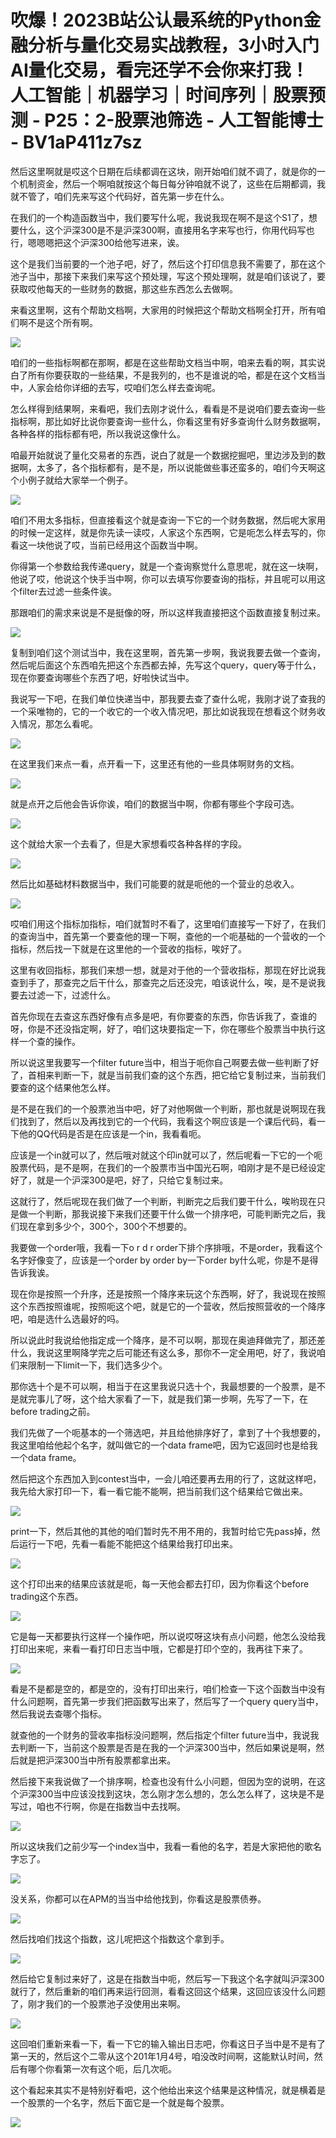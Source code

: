 # 吹爆！2023B站公认最系统的Python金融分析与量化交易实战教程，3小时入门AI量化交易，看完还学不会你来打我！人工智能｜机器学习｜时间序列｜股票预测 - P25：2-股票池筛选 - 人工智能博士 - BV1aP411z7sz

然后这里啊就是哎这个日期在后续都调在这块，刚开始咱们就不调了，就是你的一个机制资金，然后一个啊咱就按这个每日每分钟咱就不说了，这些在后期都调，我就不管了，咱们先来写这个代码好，首先第一步在什么。

在我们的一个构造函数当中，我们要写什么呢，我说我现在啊不是这个S1了，想要什么，这个沪深300是不是沪深300啊，直接用名字来写也行，你用代码写也行，嗯嗯嗯把这个沪深300给他写进来，诶。

这个是我们当前要的一个池子吧，好了，然后这个打印信息我不需要了，那在这个池子当中，那接下来我们来写这个预处理，写这个预处理啊，就是咱们该说了，要获取哎他每天的一些财务的数据，那这些东西怎么去做啊。

来看这里啊，这有个帮助文档啊，大家用的时候把这个帮助文档啊全打开，所有咱们啊不是这个所有啊。

![](img/2917b4949fb3ecc6df974f6f153228c0_1.png)

咱们的一些指标啊都在那啊，都是在这些帮助文档当中啊，咱来去看的啊，其实说白了所有你要获取的一些结果，不是我列的，也不是谁说的哈，都是在这个文档当中，人家会给你详细的去写，哎咱们怎么样去查询呢。

怎么样得到结果啊，来看吧，我们去刚才说什么，看看是不是说咱们要去查询一些指标啊，那比如好比说你要查询一些什么，你看这里有好多查询什么财务数据啊，各种各样的指标都有吧，所以我说这像什么。

咱最开始就说了量化交易者的东西，说白了就是一个数据挖掘吧，里边涉及到的数据啊，太多了，各个指标都有，是不是，所以说能做些事还蛮多的，咱们今天啊这个小例子就给大家举一个例子。



![](img/2917b4949fb3ecc6df974f6f153228c0_3.png)

咱们不用太多指标，但直接看这个就是查询一下它的一个财务数据，然后呢大家用的时候一定这样，就是你先读一读哎，人家这个东西啊，它是呃怎么样去写的，你看这一块他说了哎，当前已经用这个函数当中啊。

你得第一个参数给我传递query，就是一个查询察觉什么意思呢，就在这一块啊，他说了哎，他说这个快手当中啊，你可以去填写你要查询的指标，并且呢可以用这个filter去过滤一些条件诶。

那跟咱们的需求来说是不是挺像的呀，所以这样我直接把这个函数直接复制过来。

![](img/2917b4949fb3ecc6df974f6f153228c0_5.png)

复制到咱们这个测试当中，我在这里啊，首先第一步啊，我说我要去做一个查询，然后呢后面这个东西咱先把这个东西都去掉，先写这个query，query等于什么，现在你要查询哪些个东西了吧，好啦快试当中。

我说写一下吧，在我们单位快递当中，那我要去查了查什么呢，我刚才说了查我的一个采唯物的，它的一个收它的一个收入情况吧，那比如说我现在想看这个财务收入情况，那怎么看呢。



![](img/2917b4949fb3ecc6df974f6f153228c0_7.png)

在这里我们来点一看，点开看一下，这里还有他的一些具体啊财务的文档。

![](img/2917b4949fb3ecc6df974f6f153228c0_9.png)

就是点开之后他会告诉你诶，咱们的数据当中啊，你都有哪些个字段可选。

![](img/2917b4949fb3ecc6df974f6f153228c0_11.png)

这个就给大家一个去看了，但是大家想看哎各种各样的字段。

![](img/2917b4949fb3ecc6df974f6f153228c0_13.png)

然后比如基础材料数据当中，我们可能要的就是呃他的一个营业的总收入。

![](img/2917b4949fb3ecc6df974f6f153228c0_15.png)

哎咱们用这个指标加指标，咱们就暂时不看了，这里咱们直接写一下好了，在我们的查询当中，首先第一个要查他的理一下啊，查他的一个呃基础的一个营收的一个指标，然后找一下就是在这里他的一个营收的指标，唉好了。

这里有收回指标，那我们来想一想，就是对于他的一个营收指标，那现在好比说我查到手了，那查完之后干什么，那查完之后还没完，咱该说什么，唉，是不是说我要去过滤一下，过滤什么。

首先你现在去查这东西好像有点多是吧，有你要查的东西，你告诉我了，查谁的呀，你是不还没指定啊，好了，咱们这块要指定一下，你在哪些个股票当中执行这样一个查的操作。

所以说这里我要写一个filter future当中，相当于呃你自己啊要去做一些判断了好了，首相来判断一下，就是当前我们查的这个东西，把它给它复制过来，当前我们要查的这个结果他怎么样。

是不是在我们的一个股票池当中吧，好了对他啊做一个判断，那也就是说啊现在我们找到了，然后以及再找到它的一个代码，我看这个啊应该是一个课后代码，看一下他的QQ代码是否是在应该是一个in，我看看呃。

应该是一个in就可以了，然后哦对就这个印in就可以了，然后呢看一下它的一个呃股票代码，是不是啊，在我们的一个股票市当中国光石啊，咱刚才是不是已经设定好了，就是一个沪深300是吧，好了，只给它复制过来。

这就行了，然后呢现在我们做了一个判断，判断完之后我们要干什么，唉哟现在只是做一个判断，那我说接下来我们还要干什么做一个排序吧，可能判断完之后，我们现在拿到多少个，300个，300个不想要的。

我要做一个order哦，我看一下o r d r order下排个序排哦，不是order，我看这个名字好像变了，应该是一个order by order by一下order by什么呢，你是不是得告诉我诶。

现在你是按照一个升序，还是按照一个降序来玩这个东西啊，好了，我说现在按照这个东西按照谁呢，按照呃这个吧，就是它的一个营收，然后按照营收的一个降序吧，咱是选什么选最好的吗。

所以说此时我说给他指定成一个降序，是不可以啊，那现在奥迪拜做完了，那还差什么，我说这里啊降学完之后可能还有这么多，那你不一定全用吧，好了，我说咱们来限制一下limit一下，我们选多少个。

那你选十个是不可以啊，相当于在这里我说只选十个，我最想要的一个股票，是不是就完事儿了呀，这个给大家看了一下，就是我们第一步啊，先写了一下，在before trading之前。

我们先做了一个呃基本的一个筛选吧，并且给他排序好了，拿到了十个我想要的，我这里咱给他起个名字，就叫做它的一个data frame吧，因为它返回时也是给我一个data frame。

然后把这个东西加入到contest当中，一会儿咱还要再去用的行了，这就这样吧，我先给大家打印一下，看一看它能不能啊，把当前我们这个结果给它做出来。



![](img/2917b4949fb3ecc6df974f6f153228c0_17.png)

print一下，然后其他的其他的咱们暂时先不用不用的，我暂时给它先pass掉，然后运行一下吧，先看一看能不能把这个结果给我打印出来。



![](img/2917b4949fb3ecc6df974f6f153228c0_19.png)

这个打印出来的结果应该就是呃，每一天他会都去打印，因为你看这个before trading这个东西。

![](img/2917b4949fb3ecc6df974f6f153228c0_21.png)

它是每一天都要执行这样一个操作吧，所以说哎呀这块有点小问题，他怎么没给我打印出来呢，来看一看打印日志当中哦，它都是打印个空的，我再往下来了。



![](img/2917b4949fb3ecc6df974f6f153228c0_23.png)

看是不是都是空的，都是空的，没有打印出来行，咱们检查一下这个函数当中没有什么问题啊，首先第一步我们把函数写出来了，然后写了一个query query当中，然后我说去查哪个指标。

就查他的一个财务的营收率指标没问题啊，然后指定个filter future当中，我说我去判断一下，当前这个股票是否是在我的一个沪深300当中，然后如果说是啊，然后就是把沪深300当中所有股票都拿出来。

然后接下来我说做了一个排序啊，检查也没有什么小问题，但因为空的说明，在这个沪深300当中应该没找到这块，怎么刚才怎么想的，怎么怎么样了，这块是不是写过，咱也不行啊，你是在指数当中去找啊。



![](img/2917b4949fb3ecc6df974f6f153228c0_25.png)

所以这块我们之前少写一个index当中，我看一看他的名字，若是大家把他的歌名字忘了。

![](img/2917b4949fb3ecc6df974f6f153228c0_27.png)

没关系，你都可以在APM的当当中给他找到，你看这是股票债券。

![](img/2917b4949fb3ecc6df974f6f153228c0_29.png)

然后找咱们找这个指数，这儿呢把这个指数这个拿到手。

![](img/2917b4949fb3ecc6df974f6f153228c0_31.png)

然后给它复制过来好了，这是在指数当中呃，然后写一下我这个名字就叫沪深300就行了，然后重新的咱们再来运行回测，看看这回这个结果，这回应该没什么问题了，刚才我们的一个股票池子没使用出来啊。



![](img/2917b4949fb3ecc6df974f6f153228c0_33.png)

这回咱们重新来看一下，看一下它的输入输出日志吧，你看这日子当中是不是有了第一天的，然后这个二零从这个201年1月4号，咱没改时间啊，这能默认时间，然后有哪个你看第一次有这个呃，后几次呃。

这个看起来其实不是特别好看吧，这个他给出来这个结果是这种情况，就是横着是一个股票的一个名字，然后下面它是一个就是每个股票。



![](img/2917b4949fb3ecc6df974f6f153228c0_35.png)
